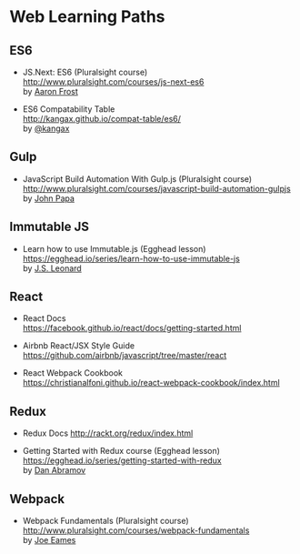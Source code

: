 # Web Learning Paths

## ES6

- JS.Next: ES6 (Pluralsight course) <br>
  http://www.pluralsight.com/courses/js-next-es6 <br>
  by <a href="https://twitter.com/js_dev">Aaron Frost</a>

- ES6 Compatability Table <br>
  http://kangax.github.io/compat-table/es6/ <br>
  by <a href="https://twitter.com/kangax">@kangax</a>

## Gulp

- JavaScript Build Automation With Gulp.js (Pluralsight course) <br>
  http://www.pluralsight.com/courses/javascript-build-automation-gulpjs <br>
  by <a href="http://twitter.com/john_papa">John Papa</a>

## Immutable JS

- Learn how to use Immutable.js (Egghead lesson) <br>
  https://egghead.io/series/learn-how-to-use-immutable-js <br>
  by <a href="https://twitter.com/jslauthor">J.S. Leonard</a>

## React

- React Docs <br>
  https://facebook.github.io/react/docs/getting-started.html

- Airbnb React/JSX Style Guide <br>
  https://github.com/airbnb/javascript/tree/master/react
  
- React Webpack Cookbook <br>
  https://christianalfoni.github.io/react-webpack-cookbook/index.html

## Redux

- Redux Docs
  http://rackt.org/redux/index.html

- Getting Started with Redux course (Egghead lesson) <br>
  https://egghead.io/series/getting-started-with-redux <br>
  by <a href="https://twitter.com/dan_abramov">Dan Abramov</a> 

## Webpack

- Webpack Fundamentals (Pluralsight course) <br> 
  http://www.pluralsight.com/courses/webpack-fundamentals <br>
  by <a href="http://twitter.com/josepheames">Joe Eames</a>

